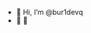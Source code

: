 - 👋 Hi, I’m @bur1devq
- 🌱 🌱

<!---
bur1dev/bur1dev is a ✨ special ✨ repository because its `README.md` (this file) appears on your GitHub profile.
You can click the Preview link to take a look at your changes.
--->
